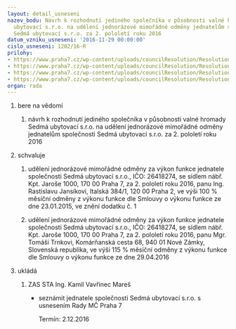 ```yaml
---
layout: detail_usneseni
nazev_bodu: Návrh k rozhodnutí jediného společníka v působnosti valné hromady Sedmá
  ubytovací s.r.o. na udělení jednorázové mimořádné odměny jednatelům společnosti
  Sedmá ubytovací s.r.o. za 2. pololetí roku 2016
datum_vzniku_usneseni: '2016-11-29 00:00:00'
cislo_usneseni: 1202/16-R
prilohy:
- https://www.praha7.cz/wp-content/uploads/councilResolution/Resolutions/28698/export/DZ_odm7U122016~139369.docx
- https://www.praha7.cz/wp-content/uploads/councilResolution/Resolutions/28698/export/02_odm7U122016~139368.pdf
- https://www.praha7.cz/wp-content/uploads/councilResolution/Resolutions/28698/export/03_odm7U122016~139367.pdf
- https://www.praha7.cz/wp-content/uploads/councilResolution/Resolutions/28698/export/export~297251.pdf
organ: rada
---
```

<ol id="urzList" class="urzList_view"><li id="" class="urzClass1"><span name="1">bere na vědomí</span><ol class="urzOlClass"><li style="text-align: left;" id="" class="urzClass2"><span><p>návrh k rozhodnutí jediného společníka v působnosti valné hromady Sedmá ubytovací s.r.o. na udělení jednorázové mimořádné odměny jednatelům společnosti Sedmá ubytovací s.r.o. za 2. pololetí roku 2016</p></span></li></ol></li><li id="" class="urzClass1"><span name="24">schvaluje</span><ol class="urzOlClass"><li style="text-align: left;" id="" class="urzClass2"><span><p>udělení jednorázové mimořádné odměny za výkon funkce jednatele společnosti Sedmá ubytovací s.r.o., IČO: 26418274, se sídlem nábř. Kpt. Jaroše 1000, 170 00 Praha 7, za 2. pololetí roku 2016, panu Ing. Rastislavu Jansíkovi, Italská 384/1, 120 00 Praha 2, ve výši 100 % měsíční odměny z výkonu funkce dle Smlouvy o výkonu funkce ze dne 23.01.2015, ve znění dodatku č. 1</p></span></li><li style="text-align: left;" id="" class="urzClass2"><span><p>udělení jednorázové mimořádné odměny za výkon funkce jednatele společnosti Sedmá ubytovací s.r.o., IČO: 26418274, se sídlem nábř. Kpt. Jaroše 1000, 170 00 Praha 7, za 2. pololetí roku 2016, panu Mgr. Tomáši Trnkovi, Komárňanská cesta 68, 940 01 Nové Zámky, Slovenská republika, ve výši 115 % měsíční odměny z výkonu funkce dle Smlouvy o výkonu funkce ze dne 29.04.2016</p></span></li></ol></li><li class="urzClass1" id="urzUkoly"><span name="1">ukládá</span><ol class="urzOlClass"><li class="urzClass2"><span><p>ZAS STA Ing. Kamil Vavřinec Mareš</p></span><ul class="urzUlClass"><li class="urzClass3"><span><p>seznámit jednatele společnosti Sedmá ubytovací s.r.o. s usnesením Rady MČ Praha 7</p></span><span class="urzUkolTermin">  Termín:&nbsp;2.12.2016</span></li></ul></li></ol></li></ol>